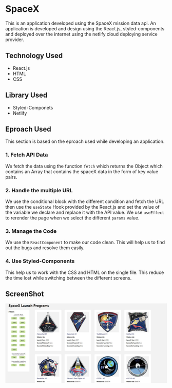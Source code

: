 # SpaceX

This is an application developed using the SpaceX mission data api. An application is developed and design using the React.js, styled-components and deployed over the internet using the netlify cloud deploying service provider.

## Technology Used

- React.js
- HTML
- CSS

## Library Used

- Styled-Componets
- Netlify

## Eproach Used

This section is based on the eproach used while developing an application.

### 1. Fetch API Data

We fetch the data using the function `fetch` which returns the Object which contains an Array that contains the spaceX data in the form of key value pairs.

### 2. Handle the multiple URL

We use the conditional block with the different condition and fetch the URL then use the `useState` Hook provided by the React.js and set the value of the variable we declare and replace it with the API value. We use `useEffect` to rerender the page when we select the different `params` value.

### 3. Manage the Code

We use the `ReactComponent` to make our code clean. This will help us to find out the bugs and resolve them easily.

### 4. Use Styled-Components

This help us to work with the CSS and HTML on the single file. This reduce the time lost while switching between the different screens.

## ScreenShot

<img src=".\src\image\desktop.JPG" alt="home-page">
